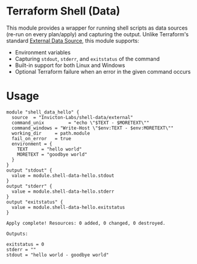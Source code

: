 # Terraform Shell (Data)

This module provides a wrapper for running shell scripts as data sources (re-run on every plan/apply) and capturing the output. Unlike Terraform's standard [External Data Source](https://registry.terraform.io/providers/hashicorp/external/latest/docs/data-sources/data_source), this module supports:
- Environment variables
- Capturing `stdout`, `stderr`, and `exitstatus` of the command
- Built-in support for both Linux and Windows
- Optional Terraform failure when an error in the given command occurs

# Usage
```
module "shell_data_hello" {
  source  = "Invicton-Labs/shell-data/external"
  command_unix         = "echo \"$TEXT - $MORETEXT\""
  command_windows = "Write-Host \"$env:TEXT - $env:MORETEXT\""
  working_dir     = path.module
  fail_on_error   = true
  environment = {
    TEXT     = "hello world"
    MORETEXT = "goodbye world"
  }
}
output "stdout" {
  value = module.shell-data-hello.stdout
}
output "stderr" {
  value = module.shell-data-hello.stderr
}
output "exitstatus" {
  value = module.shell-data-hello.exitstatus
}
```

```
Apply complete! Resources: 0 added, 0 changed, 0 destroyed.

Outputs:

exitstatus = 0
stderr = ""
stdout = "hello world - goodbye world"
```
